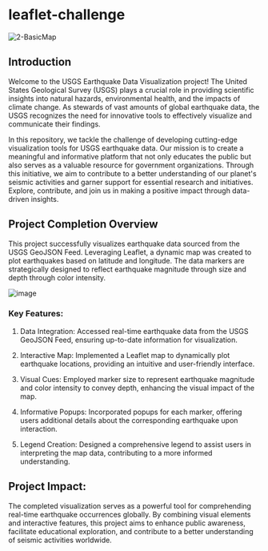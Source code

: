 # leaflet-challenge
![2-BasicMap](https://github.com/Jmoodina/leaflet-challenge/assets/141544196/870acc73-2230-47b7-add4-b2bf1559f643)

## Introduction
Welcome to the USGS Earthquake Data Visualization project! The United States Geological Survey (USGS) plays a crucial role in providing scientific insights into natural hazards, environmental health, and the impacts of climate change. As stewards of vast amounts of global earthquake data, the USGS recognizes the need for innovative tools to effectively visualize and communicate their findings.

In this repository, we tackle the challenge of developing cutting-edge visualization tools for USGS earthquake data. Our mission is to create a meaningful and informative platform that not only educates the public but also serves as a valuable resource for government organizations. Through this initiative, we aim to contribute to a better understanding of our planet's seismic activities and garner support for essential research and initiatives. Explore, contribute, and join us in making a positive impact through data-driven insights.

## Project Completion Overview
This project successfully visualizes earthquake data sourced from the USGS GeoJSON Feed. Leveraging Leaflet, a dynamic map was created to plot earthquakes based on latitude and longitude. The data markers are strategically designed to reflect earthquake magnitude through size and depth through color intensity.

![image](https://github.com/Jmoodina/leaflet-challenge/assets/141544196/fe8a593c-a595-46d7-b99b-2b5241e36f82)

### Key Features:
1. Data Integration:
Accessed real-time earthquake data from the USGS GeoJSON Feed, ensuring up-to-date information for visualization.

2. Interactive Map:
Implemented a Leaflet map to dynamically plot earthquake locations, providing an intuitive and user-friendly interface.

3. Visual Cues:
Employed marker size to represent earthquake magnitude and color intensity to convey depth, enhancing the visual impact of the map.

4. Informative Popups:
Incorporated popups for each marker, offering users additional details about the corresponding earthquake upon interaction.

5. Legend Creation:
Designed a comprehensive legend to assist users in interpreting the map data, contributing to a more informed understanding.

## Project Impact:
The completed visualization serves as a powerful tool for comprehending real-time earthquake occurrences globally. By combining visual elements and interactive features, this project aims to enhance public awareness, facilitate educational exploration, and contribute to a better understanding of seismic activities worldwide.





